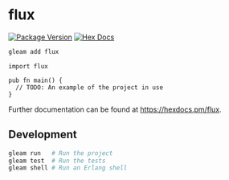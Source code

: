 # flux

[![Package Version](https://img.shields.io/hexpm/v/flux)](https://hex.pm/packages/flux)
[![Hex Docs](https://img.shields.io/badge/hex-docs-ffaff3)](https://hexdocs.pm/flux/)

```sh
gleam add flux
```
```gleam
import flux

pub fn main() {
  // TODO: An example of the project in use
}
```

Further documentation can be found at <https://hexdocs.pm/flux>.

## Development

```sh
gleam run   # Run the project
gleam test  # Run the tests
gleam shell # Run an Erlang shell
```
